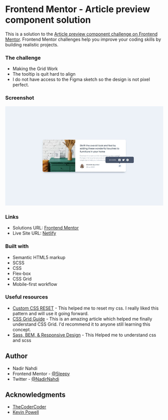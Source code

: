 # Frontend Mentor - Article preview component solution

This is a solution to the [Article preview component challenge on Frontend Mentor](https://www.frontendmentor.io/challenges/article-preview-component-dYBN_pYFT). Frontend Mentor challenges help you improve your coding skills by building realistic projects. 

### The challenge
- Making the Grid Work
- The tooltip is quit hard to align
- I do not have access to the Figma sketch so the design is not pixel perfect.

### Screenshot

![](./Screenshot.jpg)

### Links

- Solutions URL: [Frontend Mentor](https://www.frontendmentor.io/solutions/four-card-feature-section-PzZJNMQfvF)
- Live Site URL: [Netlify](https://5leepy-article-preview-component.netlify.app/)

### Built with

- Semantic HTML5 markup
- SCSS
- CSS
- Flex-box
- CSS Grid
- Mobile-first workflow

### Useful resources

- [Custom CSS RESET](https://www.joshwcomeau.com/css/custom-css-reset/) - This helped me to reset my css. I really liked this pattern and will use it going forward.
- [CSS Grid Guide](https://css-tricks.com/snippets/css/complete-guide-grid/) - This is an amazing article which helped me finally understand CSS Grid. I'd recommend it to anyone still learning this concept.
- [Sass, BEM, & Responsive Design](https://www.youtube.com/watch?v=jfMHA8SqUL4&t=6s&ab_channel=CoderCoder) - This Helped me to understand css and scss 


## Author

- Nadir Nahdi
- Frontend Mentor - [@5leepy](https://www.frontendmentor.io/profile/5leepy)
- Twitter - [@NadirNahdi](https://twitter.com/NadirNahdi)

## Acknowledgments

- [TheCoderCoder](https://www.youtube.com/@TheCoderCoder) 
- [Kevin Powell](https://www.youtube.com/@KevinPowell)

